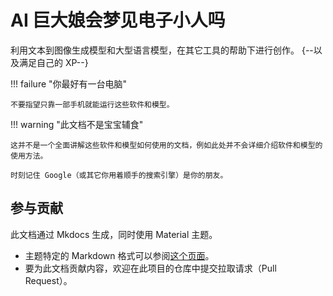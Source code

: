 # AI 巨大娘会梦见电子小人吗

利用文本到图像生成模型和大型语言模型，在其它工具的帮助下进行创作。 {--以及满足自己的 XP--}

!!! failure "你最好有一台电脑"

    不要指望只靠一部手机就能运行这些软件和模型。

!!! warning "此文档不是宝宝辅食"

    这并不是一个全面讲解这些软件和模型如何使用的文档，例如此处并不会详细介绍软件和模型的使用方法。

    时刻记住 Google（或其它你用着顺手的搜索引擎）是你的朋友。

## 参与贡献

此文档通过 Mkdocs 生成，同时使用 Material 主题。

* 主题特定的 Markdown 格式可以参阅[这个页面](https://squidfunk.github.io/mkdocs-material/reference/)。
* 要为此文档贡献内容，欢迎在此项目的仓库中提交拉取请求（Pull Request）。